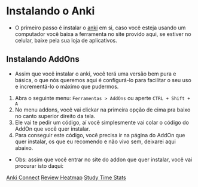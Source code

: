 # Instalando o Anki

- O primeiro passo é instalar o [anki](https://apps.ankiweb.net/) em si, caso você esteja usando um computador você baixa a ferramenta no site provido aqui, se estiver no celular, baixe pela sua loja de aplicativos.

## Instalando AddOns

- Assim que você instalar o anki, você terá uma versão bem pura e básica, o que nós queremos aqui é configurá-lo para facilitar o seu uso e incrementá-lo o máximo que pudermos.

1. Abra o seguinte menu: `Ferramentas > AddOns` ou aperte `CTRL + Shift + A`
2. No menu addons, você vai clickar na primeira opção de cima pra baixo no canto superior direito da tela.
3. Ele vai te pedir um código, aí você simplesmente vai colar o código do AddOn que você quer instalar.
4. Para conseguir este código, você precisa ir na página do AddOn que quer instalar, os que eu recomendo e não vivo sem, deixarei aqui abaixo.

- Obs: assim que você entrar no site do addon que quer instalar, você vai procurar isto daqui:

[Anki Connect](httpR://ankiweb.net/shared/info/2055492159)
[Review Heatmap](https://ankiweb.net/shared/info/1771074083)
[Study Time Stats](https://ankiweb.net/shared/info/1247171202)
